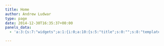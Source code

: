 ```yaml
---
title: Home
author: Andrew Ludwar
type: page
date: 2014-12-30T16:35:37+00:00
panels_data:
  - 'a:3:{s:7:"widgets";a:1:{i:0;a:10:{s:5:"title";s:0:"";s:8:"template";s:8:"loop.php";s:9:"post_type";s:4:"post";s:14:"posts_per_page";s:1:"2";s:7:"orderby";s:4:"date";s:5:"order";s:4:"DESC";s:6:"sticky";s:0:"";s:10:"additional";s:0:"";s:11:"panels_info";a:5:{s:5:"class";s:34:"SiteOrigin_Panels_Widgets_PostLoop";s:4:"grid";i:0;s:4:"cell";i:0;s:2:"id";i:0;s:5:"style";a:2:{s:27:"background_image_attachment";b:0;s:18:"background_display";s:4:"tile";}}s:4:"more";b:0;}}s:5:"grids";a:1:{i:0;a:2:{s:5:"cells";i:1;s:5:"style";a:1:{s:18:"background_display";s:4:"tile";}}}s:10:"grid_cells";a:1:{i:0;a:2:{s:4:"grid";i:0;s:6:"weight";i:1;}}}'

---
```

<div id="pl-148"  class="panel-layout" >
  <div id="pg-148-0"  class="panel-grid panel-no-style" >
    <div id="pgc-148-0-0"  class="panel-grid-cell" >
      <div id="panel-148-0-0-0" class="so-panel widget widget_siteorigin-panels-postloop panel-first-child panel-last-child" data-index="0" >
      </div>
    </div>
  </div>
</div>